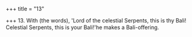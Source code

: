 +++
title = "13"

+++
13. With (the words), 'Lord of the celestial Serpents, this is thy Bali! Celestial Serpents, this is your Bali!'he makes a Bali-offering.
